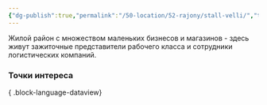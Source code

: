 ```yaml
---
{"dg-publish":true,"permalink":"/50-location/52-rajony/stall-velli/","tags":["локация/район"]}
---
```


Жилой район с множеством маленьких бизнесов и магазинов - здесь живут зажиточные представители рабочего класса и сотрудники логистических компаний. 
### Точки интереса

{ .block-language-dataview}